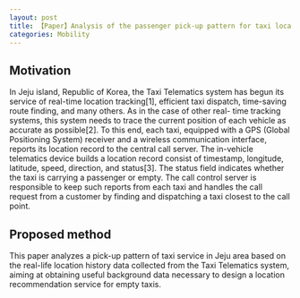 ```yaml
---
layout: post
title: 【Paper】Analysis of the passenger pick-up pattern for taxi location recommendation
categories: Mobility
---
```


## Motivation

In Jeju island, Republic of Korea, the Taxi Telematics system has begun its service of real-time location tracking[1], efficient taxi dispatch, time-saving route finding, and many others. As in the case of other real- time tracking systems, this system needs to trace the current position of each vehicle as accurate as possible[2]. To this end, each taxi, equipped with a GPS (Global Positioning System) receiver and a wireless communication interface, reports its location record to the central call server. The in-vehicle telematics device builds a location record consist of timestamp, longitude, latitude, speed, direction, and status[3]. The status field indicates whether the taxi is
carrying a passenger or empty. The call control server is responsible to keep such reports from each taxi and handles the call request from a customer by finding and dispatching a taxi closest to the call point.

## Proposed method

This paper analyzes a pick-up pattern of taxi service in Jeju area based on the real-life location history data collected from the Taxi Telematics system, aiming at obtaining useful background data necessary to design a location recommendation service for empty taxis.